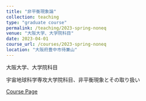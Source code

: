 ```yaml
---
title: "非平衡現象論"
collection: teaching
type: "graduate course"
permalink: /teaching/2023-spring-noneq
venue: "大阪大学、大学院科目"
date: 2023-04-01
course_url: /courses/2023-spring-noneq
location: "大阪府豊中市待兼山"
---
```


大阪大学、大学院科目

宇宙地球科学専攻大学院科目、非平衡現象とその取り扱い


<a href='https://stsykw.github.io/courses/2023-spring-noneq'>Course Page</a>
